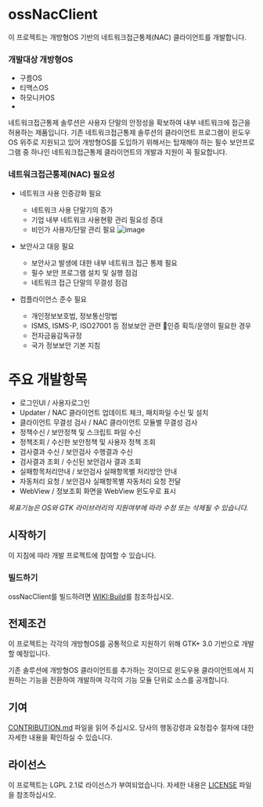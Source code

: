 # ossNacClient
이  프로젝트는  개방형OS 기반의 네트워크접근통제(NAC) 클라이언트를  개발합니다.
### 개발대상 개방형OS
* 구름OS
* 티맥스OS
* 하모니카OS
* 
네트워크접근통제 솔루션은 사용자 단말의 안정성을 확보하여 내부 네트워크에 접근을 허용하는 제품입니다. 
기존  네트워크접근통제 솔루션의  클라이언트  프로그램이  윈도우OS 위주로  지원되고  있어  개방형OS를  도입하기  위해서는  탑재해야  하는  필수  보안프로그램  중  하나인  네트워크접근통제  클라이언트의  개발과  지원이  꼭  필요합니다.

### 네트워크접근통제(NAC) 필요성
* 네트워크 사용 인증강화 필요
   - 네트워크 사용 단말기의 증가
   - 기업 내부 네트워크 사용현황 관리 필요성 증대
   - 비인가 사용자/단말 관리 필요 
![image](https://user-images.githubusercontent.com/65996550/142129383-88e1f20f-1fb6-493d-a040-b2ec410ba5ba.png)

* 보안사고 대응 필요
   - 보안사고 발생에 대한 내부 네트워크 접근 통제 필요
   - 필수 보안 프로그램 설치 및 실행 점검
   - 네트워크 접근 단말의 무결성 점검

* 컴플라이언스 준수 필요
   - 개인정보보호법, 정보통신망법
   - ISMS, ISMS-P, ISO27001 등 정보보안 관련 인증 획득/운영이 필요한 경우
   - 전자금융감독규정
   - 국가 정보보안 기본 지침 


# **주요 개발항목** 
* 로그인UI / 사용자로그인
* Updater / NAC 클라이언트 업데이트 체크, 패치파일 수신 및 설치
* 클라이언트 무결성 검사 / NAC 클라이언트 모듈별 무결성 검사
* 정책수신 / 보안정책 및 스크립트 파일 수신
* 정책조회 / 수신한 보안정책 및 사용자 정책 조회
* 검사결과 수신 / 보안검사 수행결과 수신
* 검사결과 조회 / 수신된 보안검사 결과 조회
* 실패항목처리안내 / 보안검사 실패항목별 처리방안 안내 
* 자동처리 요청 / 보안검사 실패항목별 자동처리 요청 전달
* WebView / 정보조회 화면을 WebView 윈도우로 표시

*목표기능은 OS와 GTK 라이브러리의 지원여부에 따라 수정 또는 삭제될 수 있습니다.*

## **시작하기**
이  지침에  따라  개발  프로젝트에  참여할  수  있습니다.

### **빌드하기**
ossNacClient를 빌드하려면 [WIKI:Build](https://github.com/Hunesion/ossNacClient/wiki/Build)를 참조하십시오.

## **전제조건**
이  프로젝트는  각각의  개방형OS를  공통적으로  지원하기  위해 GTK+ 3.0 기반으로  개발할  예정입니다.

기존  솔루션에  개방형OS 클라이언트를  추가하는  것이므로  윈도우용  클라이언트에서  지원하는  기능을  전환하여  개발하며 각각의  기능  모듈  단위로  소스를  공개합니다.

## **기여**
[CONTRIBUTION.md](https://github.com/Hunesion/ossNacClient/blob/master/CONTRIBUTING.md) 파일을  읽어  주십시오. 당사의  행동강령과  요청접수  절차에  대한  자세한  내용을  확인하실  수  있습니다.


## **라이선스**
이  프로젝트는 LGPL 2.1로  라이선스가  부여되었습니다. 자세한  내용은 [LICENSE](https://github.com/Hunesion/ossNacClient/blob/master/LICENSE) 파일을  참조하십시오.
